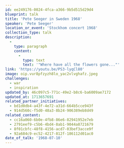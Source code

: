 ```yaml
---
id: ee249176-0024-4fca-a366-9b5d515d29d4
blueprint: talk
title: 'Pete Seeger in Sweden 1968'
speaker: 'Pete Seeger'
location_or_event: 'Stockhom concert 1968'
collection_type: talk
description:
  -
    type: paragraph
    content:
      -
        type: text
        text: '"Where have all the flowers gone..."'
link: 'https://youtu.be/PS3-lyqCl80'
image: oip.vur8pfzyzh8lo_yac2vlvghafz.jpeg
challenges:
  - war
  - inspiration
updated_by: 46c097c5-771c-49e2-b8c6-ba6009ae7172
updated_at: 1713657691
related_partner_initiatives:
  - bd1d0db4-a43f-4e72-a31d-664b5cce943f
  - 914d560c-f5d0-48a3-8b24-906389eb8d49
related_content:
  - cc16a060-6b0e-4fb8-86e6-82941952e7eb
  - 2791eef9-c5b6-4bd4-8ab1-9044a8721679
  - 8f01cbfc-48f8-4156-acd7-03bef3acce9f
  - 92a684c9-ec52-4217-812f-186112d01ac0
date_of_talk: '1968-07-10'
---
```

